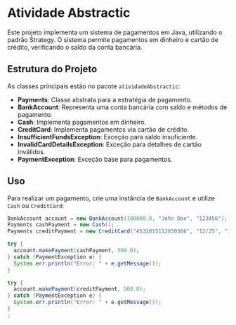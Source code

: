 # Atividade Abstractic

Este projeto implementa um sistema de pagamentos em Java, utilizando o padrão Strategy. O sistema permite pagamentos em dinheiro e cartão de crédito, verificando o saldo da conta bancária.

## Estrutura do Projeto

As classes principais estão no pacote `atividadeAbstractic`:

- **Payments**: Classe abstrata para a estratégia de pagamento.
- **BankAccount**: Representa uma conta bancária com saldo e métodos de pagamento.
- **Cash**: Implementa pagamentos em dinheiro.
- **CreditCard**: Implementa pagamentos via cartão de crédito.
- **InsufficientFundsException**: Exceção para saldo insuficiente.
- **InvalidCardDetailsException**: Exceção para detalhes de cartão inválidos.
- **PaymentException**: Exceção base para pagamentos.

## Uso

Para realizar um pagamento, crie uma instância de `BankAccount` e utilize `Cash` ou `CreditCard`:

```java
BankAccount account = new BankAccount(100000.0, "John Doe", "123456");
Payments cashPayment = new Cash();
Payments creditPayment = new CreditCard("4532015112830366", "12/25", "123");

try {
  account.makePayment(cashPayment, 500.0);
} catch (PaymentException e) {
  System.err.println("Error: " + e.getMessage());
}

try {
  account.makePayment(creditPayment, 500.0);
} catch (PaymentException e) {
  System.err.println("Error: " + e.getMessage());
}
;
